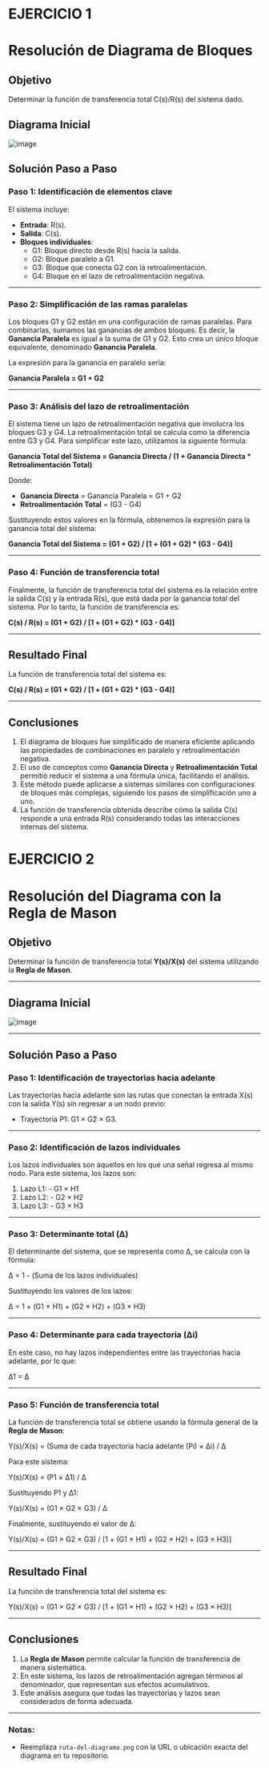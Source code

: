 # EJERCICIO 1

# Resolución de Diagrama de Bloques

## Objetivo
Determinar la función de transferencia total C(s)/R(s) del sistema dado.

## Diagrama Inicial

![image](https://github.com/user-attachments/assets/93f7e654-f39a-416c-a973-5063d7461ec7)


## Solución Paso a Paso

### Paso 1: Identificación de elementos clave
El sistema incluye:
- **Entrada**: R(s).
- **Salida**: C(s).
- **Bloques individuales**:
  - G1: Bloque directo desde R(s) hacia la salida.
  - G2: Bloque paralelo a G1.
  - G3: Bloque que conecta G2 con la retroalimentación.
  - G4: Bloque en el lazo de retroalimentación negativa.

---

### Paso 2: Simplificación de las ramas paralelas
Los bloques G1 y G2 están en una configuración de ramas paralelas. Para combinarlas, sumamos las ganancias de ambos bloques. Es decir, la **Ganancia Paralela** es igual a la suma de G1 y G2. Esto crea un único bloque equivalente, denominado **Ganancia Paralela**.

La expresión para la ganancia en paralelo sería:

**Ganancia Paralela = G1 + G2**

---

### Paso 3: Análisis del lazo de retroalimentación
El sistema tiene un lazo de retroalimentación negativa que involucra los bloques G3 y G4. La retroalimentación total se calcula como la diferencia entre G3 y G4. Para simplificar este lazo, utilizamos la siguiente fórmula:

**Ganancia Total del Sistema = Ganancia Directa / (1 + Ganancia Directa * Retroalimentación Total)**

Donde:
- **Ganancia Directa** = Ganancia Paralela = G1 + G2
- **Retroalimentación Total** = (G3 - G4)

Sustituyendo estos valores en la fórmula, obtenemos la expresión para la ganancia total del sistema:

**Ganancia Total del Sistema = (G1 + G2) / [1 + (G1 + G2) * (G3 - G4)]**

---

### Paso 4: Función de transferencia total
Finalmente, la función de transferencia total del sistema es la relación entre la salida C(s) y la entrada R(s), que está dada por la ganancia total del sistema. Por lo tanto, la función de transferencia es:

**C(s) / R(s) = (G1 + G2) / [1 + (G1 + G2) * (G3 - G4)]**

---

## Resultado Final
La función de transferencia total del sistema es:

**C(s) / R(s) = (G1 + G2) / [1 + (G1 + G2) * (G3 - G4)]**

---

## Conclusiones
1. El diagrama de bloques fue simplificado de manera eficiente aplicando las propiedades de combinaciones en paralelo y retroalimentación negativa.
2. El uso de conceptos como **Ganancia Directa** y **Retroalimentación Total** permitió reducir el sistema a una fórmula única, facilitando el análisis.
3. Este método puede aplicarse a sistemas similares con configuraciones de bloques más complejas, siguiendo los pasos de simplificación uno a uno.
4. La función de transferencia obtenida describe cómo la salida C(s) responde a una entrada R(s) considerando todas las interacciones internas del sistema.




# EJERCICIO 2

# Resolución del Diagrama con la Regla de Mason

## Objetivo
Determinar la función de transferencia total **Y(s)/X(s)** del sistema utilizando la **Regla de Mason**.

---

## Diagrama Inicial

![image](https://github.com/user-attachments/assets/c0fa0e49-72ee-40af-980e-d06e07ba556a)


---

## Solución Paso a Paso

### Paso 1: Identificación de trayectorias hacia adelante
Las trayectorias hacia adelante son las rutas que conectan la entrada X(s) con la salida Y(s) sin regresar a un nodo previo:

- Trayectoria P1: G1 × G2 × G3.

---

### Paso 2: Identificación de lazos individuales
Los lazos individuales son aquellos en los que una señal regresa al mismo nodo. Para este sistema, los lazos son:

1. Lazo L1: - G1 × H1  
2. Lazo L2: - G2 × H2  
3. Lazo L3: - G3 × H3

---

### Paso 3: Determinante total (Δ)
El determinante del sistema, que se representa como Δ, se calcula con la fórmula:

Δ = 1 - (Suma de los lazos individuales)

Sustituyendo los valores de los lazos:

Δ = 1 + (G1 × H1) + (G2 × H2) + (G3 × H3)

---

### Paso 4: Determinante para cada trayectoria (Δi)
En este caso, no hay lazos independientes entre las trayectorias hacia adelante, por lo que:

Δ1 = Δ

---

### Paso 5: Función de transferencia total
La función de transferencia total se obtiene usando la fórmula general de la **Regla de Mason**:

Y(s)/X(s) = (Suma de cada trayectoria hacia adelante (Pi) × Δi) / Δ

Para este sistema:

Y(s)/X(s) = (P1 × Δ1) / Δ

Sustituyendo P1 y Δ1:

Y(s)/X(s) = (G1 × G2 × G3) / Δ

Finalmente, sustituyendo el valor de Δ:

Y(s)/X(s) = (G1 × G2 × G3) / [1 + (G1 × H1) + (G2 × H2) + (G3 × H3)]

---

## Resultado Final
La función de transferencia total del sistema es:

Y(s)/X(s) = (G1 × G2 × G3) / [1 + (G1 × H1) + (G2 × H2) + (G3 × H3)]

---

## Conclusiones
1. La **Regla de Mason** permite calcular la función de transferencia de manera sistemática.
2. En este sistema, los lazos de retroalimentación agregan términos al denominador, que representan sus efectos acumulativos.
3. Este análisis asegura que todas las trayectorias y lazos sean considerados de forma adecuada.

---

### Notas:
- Reemplaza `ruta-del-diagrama.png` con la URL o ubicación exacta del diagrama en tu repositorio.


